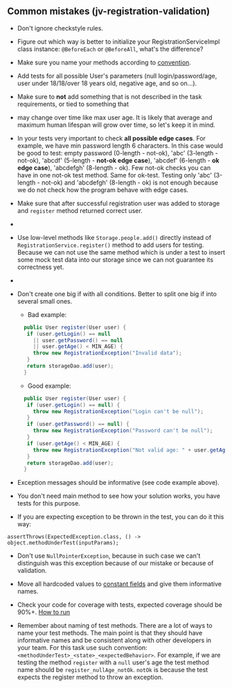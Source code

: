 ## Common mistakes (jv-registration-validation)

* Don't ignore checkstyle rules.
* Figure out which way is better to initialize your RegistrationServiceImpl class instance: `@BeforeEach` or `@BeforeAll`, what's the difference?
* Make sure you name your methods according to [convention](https://google.github.io/styleguide/javaguide.html#s5.2.3-method-names).
* Add tests for all possible User's parameters (null login/password/age, user under 18/18/over 18 years old, negative age, and so on...).
* Make sure to **not** add something that is not described in the task requirements, or tied to something that
* may change over time like max user age. It is likely that average and maximum human lifespan will grow over time, so let's keep it in mind.
* In your tests very important to check **all possible edge cases**. For example, we have min password length 6 characters. 
In this case would be good to test: empty password (0-length - not-ok), 'abc' (3-length - not-ok), 'abcdf' (5-length - **not-ok edge case**), 
'abcdef' (6-length - **ok edge case**), 'abcdefgh' (8-length - ok). Few not-ok checks you can have in one not-ok test method. Same for ok-test.
Testing only 'abc' (3-length - not-ok) and 'abcdefgh' (8-length - ok) is not enough because we do not check how the program behave with edge cases.
* Make sure that after successful registration user was added to storage and `register` method returned correct user.
* 
* Use low-level methods like `Storage.people.add()` directly instead of `RegistrationService.register()`
method to add users for testing. Because we can not use the same method which is under a test to insert 
some mock test data into our storage since we can not guarantee its correctness yet.
* 
* Don't create one big if with all conditions. Better to split one big if into several small ones.

  - Bad example:
  ```java
    public User register(User user) {
     if (user.getLogin() == null 
       || user.getPassword() == null
       || user.getAge() < MIN_AGE) {
       throw new RegistrationException("Invalid data");
     }
     return storageDao.add(user);
    }
  ```

  - Good example:
  ```java
    public User register(User user) {
     if (user.getLogin() == null) {
       throw new RegistrationException("Login can't be null");
     }
     if (user.getPassword() == null) {
       throw new RegistrationException("Password can't be null");
     }
     if (user.getAge() < MIN_AGE) {
       throw new RegistrationException("Not valid age: " + user.getAge() + ". Min allowed age is " + MIN_AGE);
     }
     return storageDao.add(user);
    }
  ```
* Exception messages should be informative (see code example above).
* You don't need main method to see how your solution works, you have tests for this purpose.
* If you are expecting exception to be thrown in the test, you can do it this way:
```
assertThrows(ExpectedException.class, () -> object.methodUnderTest(inputParams);
```
* Don't use `NullPointerException`, because in such case we can't distinguish was this exception because of our mistake or because of validation.

* Move all hardcoded values to [constant fields](https://mate-academy.github.io/style-guides/java/java.html#s5.2.4-constant-names) and give them informative names.

* Check your code for coverage with tests, expected coverage should be 90%+. [How to run](https://www.jetbrains.com/help/idea/running-test-with-coverage.html#run-config-with-coverage)

* Remember about naming of test methods.
  There are a lot of ways to name your test methods. The main point is that 
  they should have informative names and be consistent along with other developers in your team. 
  For this task use such convention: `<methodUnderTest>_<state>_<expectedBehavior>`. 
  For example, if we are testing the method `register` with a `null` user's age 
  the test method name should be `register_nullAge_notOk`. `notOk` is because 
  the test expects the register method to throw an exception.
  
